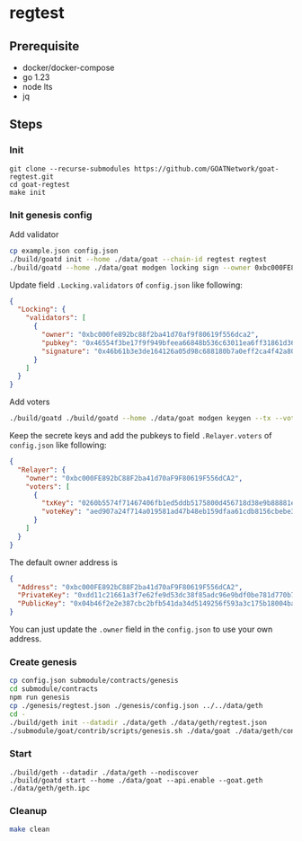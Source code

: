 # regtest

## Prerequisite

- docker/docker-compose
- go 1.23
- node lts
- jq

## Steps

### Init

```
git clone --recurse-submodules https://github.com/GOATNetwork/goat-regtest.git
cd goat-regtest
make init
```

### Init genesis config

Add validator

```sh
cp example.json config.json
./build/goatd init --home ./data/goat --chain-id regtest regtest
./build/goatd --home ./data/goat modgen locking sign --owner 0xbc000FE892bC88F2ba41d70aF9F80619F556dCA2
```

Update field `.Locking.validators` of `config.json` like following:

```json
{
  "Locking": {
    "validators": [
      {
        "owner": "0xbc000fe892bc88f2ba41d70af9f80619f556dca2",
        "pubkey": "0x46554f3be17f9f949bfeea66848b536c63011ea6ff31861d3692a1aebeab6559026db2e7132951f0a5b61cd3ff6a1aee5cdb1ae9d1559996ab39357b06125074",
        "signature": "0x46b61b3e3de164126a05d98c688180b7a0eff2ca4f42a80c53faa58bbc7eb9ac6997709b89751bd8f124c69ee1fd92d810f19c1970831ce1801ea87da9e6e92900"
      }
    ]
  }
}
```

Add voters

```sh
./build/goatd ./build/goatd --home ./data/goat modgen keygen --tx --vote
```

Keep the secrete keys and add the pubkeys to field `.Relayer.voters` of `config.json` like following:

```json
{
  "Relayer": {
    "owner": "0xbc000FE892bC88F2ba41d70aF9F80619F556dCA2",
    "voters": [
      {
        "txKey": "0260b5574f71467406fb1ed5ddb5175800d456718d38e9b88881e3327b26134063",
        "voteKey": "aed907a24f714a019581ad47b48eb159dfaa61cdb8156cbebe31c59a519920e96a4e2915d5ad7c05e2c98906f95a3eff052af87752f77678c873c6fdd7718e6bbe592a0d9bd27aded773c4e59cd3cac7086b49d953c22142e247b86f6436d7d3"
      }
    ]
  }
}
```

The default owner address is

```json
{
  "Address": "0xbc000FE892bC88F2ba41d70aF9F80619F556dCA2",
  "PrivateKey": "0xdd11c21661a3f7e62fe9d53dc38f85adc96e9bdf0be781d770b7789c545e107f",
  "PublicKey": "0x04b46f2e2e387cbc2bfb541da34d5149256f593a3c175b18004ba21db23d2b8c2483c50b47633831832959aafa88fa5710dd4e649a3203564f6eef75ec5a5fd000"
}
```

You can just update the `.owner` field in the `config.json` to use your own address.

### Create genesis

```sh
cp config.json submodule/contracts/genesis
cd submodule/contracts
npm run genesis
cp ./genesis/regtest.json ./genesis/config.json ../../data/geth
cd -
./build/geth init --datadir ./data/geth ./data/geth/regtest.json
./submodule/goat/contrib/scripts/genesis.sh ./data/goat ./data/geth/config.json ./data/geth/regtest.json
```

### Start

```
./build/geth --datadir ./data/geth --nodiscover
./build/goatd start --home ./data/goat --api.enable --goat.geth ./data/geth/geth.ipc
```

### Cleanup

```sh
make clean
```
